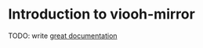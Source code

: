 # Introduction to viooh-mirror

TODO: write [great documentation](http://jacobian.org/writing/what-to-write/)
